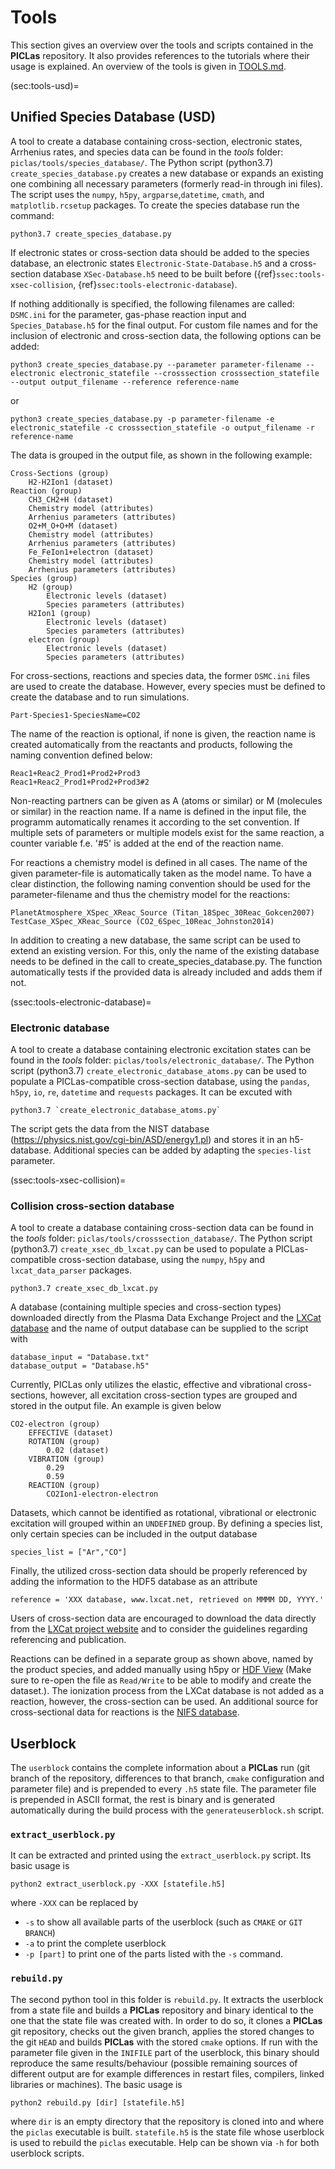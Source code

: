 # Tools

This section gives an overview over the tools and scripts contained in the **PICLas** repository.
It also provides references to the tutorials where their usage is explained.
An overview of the tools is given in [TOOLS.md](https://github.com/piclas-framework/piclas/blob/master/tools/TOOLS.md).

(sec:tools-usd)=
## Unified Species Database (USD)

A tool to create a database containing cross-section, electronic states, Arrhenius rates, and species data can be found in the *tools* folder: `piclas/tools/species_database/`.
The Python script (python3.7) `create_species_database.py` creates a new database or expands an existing one combining all necessary parameters (formerly read-in through ini files). The script uses the `numpy`, `h5py`, `argparse`,`datetime`, `cmath`, and `matplotlib.rcsetup` packages. To create the species database run the command:

    python3.7 create_species_database.py
    
If electronic states or cross-section data should be added to the species database, an electronic states `Electronic-State-Database.h5` and a cross-section database `XSec-Database.h5` need to be built before ({ref}`ssec:tools-xsec-collision`, {ref}`ssec:tools-electronic-database`).

If nothing additionally is specified, the following filenames are called: `DSMC.ini` for the parameter, gas-phase reaction input and `Species_Database.h5` for the final output. For custom file names and for the inclusion of electronic and cross-section data, the following options can be added: 

    python3 create_species_database.py --parameter parameter-filename --electronic electronic_statefile --crosssection crosssection_statefile --output output_filename --reference reference-name

or

    python3 create_species_database.py -p parameter-filename -e electronic_statefile -c crosssection_statefile -o output_filename -r reference-name
    
The data is grouped in the output file, as shown in the following example:
    
    Cross-Sections (group)
        H2-H2Ion1 (dataset)
    Reaction (group)
        CH3_CH2+H (dataset)
        Chemistry model (attributes)
        Arrhenius parameters (attributes)
        O2+M_O+O+M (dataset)
        Chemistry model (attributes)
        Arrhenius parameters (attributes)
        Fe_FeIon1+electron (dataset)
        Chemistry model (attributes)
        Arrhenius parameters (attributes)
    Species (group)
        H2 (group)
            Electronic levels (dataset)
            Species parameters (attributes)
        H2Ion1 (group)
            Electronic levels (dataset)
            Species parameters (attributes)
        electron (group)
            Electronic levels (dataset)
            Species parameters (attributes)
        
For cross-sections, reactions and species data, the former `DSMC.ini` files are used to create the database. However, every species must be defined to create the database and to run simulations. 

    Part-Species1-SpeciesName=CO2
     
The name of the reaction is optional, if none is given, the reaction name is created automatically from the reactants and products, following the naming convention defined below:

    Reac1+Reac2_Prod1+Prod2+Prod3 
    Reac1+Reac2_Prod1+Prod2+Prod3#2 
    
Non-reacting partners can be given as A (atoms or similar) or M (molecules or similar) in the reaction name. If a name is defined in the input file, the programm automatically renames it according to the set convention. If multiple sets of parameters or multiple models exist for the same reaction, a counter variable f.e. '#5' is added at the end of the reaction name.

For reactions a chemistry model is defined in all cases. The name of the given parameter-file is automatically taken as the model name. To have a clear distinction, the following naming convention should be used for the parameter-filename and thus the chemistry model for the reactions:

    PlanetAtmosphere_XSpec_XReac_Source (Titan_18Spec_30Reac_Gokcen2007)
    TestCase_XSpec_XReac_Source (CO2_6Spec_10Reac_Johnston2014)
    
In addition to creating a new database, the same script can be used to extend an existing version. For this, only the name of the existing database needs to be defined in the call to create_species_database.py. The function automatically tests if the provided data is already included and adds them if not.  

(ssec:tools-electronic-database)=
### Electronic database

A tool to create a database containing electronic excitation states can be found in the *tools* folder: `piclas/tools/electronic_database/`.
The Python script (python3.7) `create_electronic_database_atoms.py` can be used to populate a PICLas-compatible cross-section database, using
the `pandas`, `h5py`, `io`, `re`, `datetime` and `requests` packages. It can be excuted with

    python3.7 `create_electronic_database_atoms.py` 
    
The script gets the data from the NIST database (https://physics.nist.gov/cgi-bin/ASD/energy1.pl) and stores it in an h5-database. Additional species can be added by adapting the `species-list` parameter.

(ssec:tools-xsec-collision)=
### Collision cross-section database

A tool to create a database containing cross-section data can be found in the *tools* folder: `piclas/tools/crosssection_database/`.
The Python script (python3.7) `create_xsec_db_lxcat.py` can be used to populate a PICLas-compatible cross-section database, using
the `numpy`, `h5py` and `lxcat_data_parser` packages.

    python3.7 create_xsec_db_lxcat.py

A database (containing multiple species and cross-section types) downloaded directly from the Plasma Data Exchange Project and the
[LXCat database](https://fr.lxcat.net/home/) and the name of output database can be supplied to the script with

    database_input = "Database.txt"
    database_output = "Database.h5"

Currently, PICLas only utilizes the elastic, effective and vibrational cross-sections, however, all excitation cross-section types
are grouped and stored in the output file. An example is given below 

    CO2-electron (group)
        EFFECTIVE (dataset)
        ROTATION (group)
            0.02 (dataset)
        VIBRATION (group)
            0.29
            0.59
        REACTION (group)
            CO2Ion1-electron-electron

Datasets, which cannot be identified as rotational, vibrational or electronic excitation will grouped within an `UNDEFINED` group.
By defining a species list, only certain species can be included in the output database

    species_list = ["Ar","CO"]

Finally, the utilized cross-section data should be properly referenced by adding the information to the HDF5 database as an attribute

    reference = 'XXX database, www.lxcat.net, retrieved on MMMM DD, YYYY.'

Users of cross-section data are encouraged to download the data directly from the [LXCat project website](https://fr.lxcat.net/home/)
and to consider the guidelines regarding referencing and publication.

Reactions can be defined in a separate group as shown above, named by the product species, and added manually using h5py or
[HDF View](https://www.hdfgroup.org/downloads/hdfview/) (Make sure to re-open the file as `Read/Write` to be able to modify and create the dataset.). The ionization process from the LXCat database is not added as a reaction,
however, the cross-section can be used. An additional source for cross-sectional data for reactions is the [NIFS database](https://dbshino.nifs.ac.jp/nifsdb/).

## Userblock

The `userblock` contains the complete information about a **PICLas** run (git branch of the
repository, differences to that branch, `cmake` configuration and parameter file) and is prepended
to every `.h5` state file. The parameter file is prepended in ASCII format, the rest is binary and
is generated automatically during the build process with the `generateuserblock.sh` script.

### `extract_userblock.py`

It can be extracted and printed using the `extract_userblock.py` script. Its basic usage is

    python2 extract_userblock.py -XXX [statefile.h5]

where `-XXX` can be replaced by

* `-s` to show all available parts of the userblock (such as `CMAKE` or `GIT BRANCH`)
* `-a` to print the complete userblock
* `-p [part]` to print one of the parts listed with the `-s` command.

### `rebuild.py`

The second python tool in this folder is `rebuild.py`. It extracts the userblock from a state file
and builds a **PICLas** repository and binary identical to the one that the state file was created
with. In order to do so, it clones a **PICLas** git repository, checks out the given branch, applies
the stored changes to the git `HEAD` and builds **PICLas** with the stored `cmake` options.
If run with the parameter file given in the `INIFILE` part of the userblock, this binary should
reproduce the same results/behaviour (possible remaining sources of different output are for example
differences in restart files, compilers, linked libraries or machines). The basic usage is

    python2 rebuild.py [dir] [statefile.h5]

where `dir` is an empty directory that the repository is cloned into and where the `piclas`
executable is built. `statefile.h5` is the state file whose userblock is used to rebuild the `piclas`
executable. Help can be shown via `-h` for both userblock scripts.


